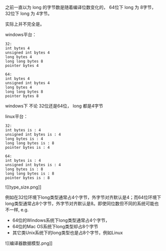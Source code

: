 之前一直以为 long 的字节数是随着编译位数变化的， 64位下 long 为 8字节， 32位下 long 为 4字节。

实际上并不完全是。

windows平台：
```
32:
int bytes 4
unsigned int bytes 4
long bytes 4
long long bytes 8
pointer bytes 4

64:
int bytes 4
unsigned int bytes 4
long bytes 4
long long bytes 8
pointer bytes 8
```

windows下 不论 32位还是64位， long 都是4字节

linux平台：
```
32:
int bytes is : 4
unsigned int bytes is : 4
long bytes is : 4
long long bytes is : 8
pointer bytes is : 4

64:
int bytes is : 4
unsigned int bytes is : 4
long bytes is : 8
long long bytes is : 8
pointer bytes is : 8
```

![[type_size.png]]


例如在32位环境下long类型通常占4个字节，外字节对齐默认是4；而64位环境下long类型通常占8个字节，外字节对齐默认是8。即使同位数但不同的系统可能也不一样, e.g.
- 64位的Windows系统下long类型通常占4个字节，
- 64位的Mac OS系统下long类型却占8个字节
- 其它类Unix系统下的long类型也是占8个字节，例如Linux


![[编译器数据模型.png]]

